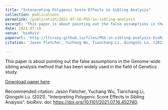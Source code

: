 ```yaml
---
title: "Interpreting Polygenic Score Effects in Sibling Analysis"
collection: publications
permalink: /publication/2021-07-16-PGS-in-sibling-analysis
excerpt: 'This paper is about pointing out the false assumptions in the Genome-wide sibling analysis method that has been widely used in the field of Genetics study.'
date: 2021-07-16
venue: 'bioRxiv'
paperurl: 'http://ltcrazy.github.io/files/PGS-in-sibling-analysis-bioRxiv.pdf'
citation: 'Jason Fletcher, Yuchang Wu, Tianchang Li, Qiongshi Lu. (2021). &quot;Interpreting Polygenic Score Effects in Sibling Analysis.&quot; <i>bioRxiv</i>. doi: https://doi.org/10.1101/2021.07.16.452740.'

---
```

This paper is about pointing out the false assumptions in the Genome-wide sibling analysis method that has been widely used in the field of Genetics study.

[Download paper here](http://ltcrazy.github.io/files/PGS-in-sibling-analysis-bioRxiv.pdf)

Recommended citation: Jason Fletcher, Yuchang Wu, Tianchang Li, Qiongshi Lu. (2021). "Interpreting Polygenic Score Effects in Sibling Analysis". <i>bioRxiv</i>. doi: https://doi.org/10.1101/2021.07.16.452740.

